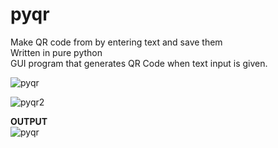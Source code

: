# pyqr
Make QR code from by entering text and save them</br>
Written in pure python</br>
GUI program that generates QR Code when text input is given.</br>

![pyqr](https://user-images.githubusercontent.com/55890376/118264904-0da74880-b4d6-11eb-8ae9-2a1d19a2a82f.JPG)</br>

![pyqr2](https://user-images.githubusercontent.com/55890376/118264949-24e63600-b4d6-11eb-99f8-1d83d4ccc762.JPG)</br>

**OUTPUT**</br>
![pyqr](https://user-images.githubusercontent.com/55890376/118265449-d38a7680-b4d6-11eb-9b81-6d23ec22ebd1.png)
